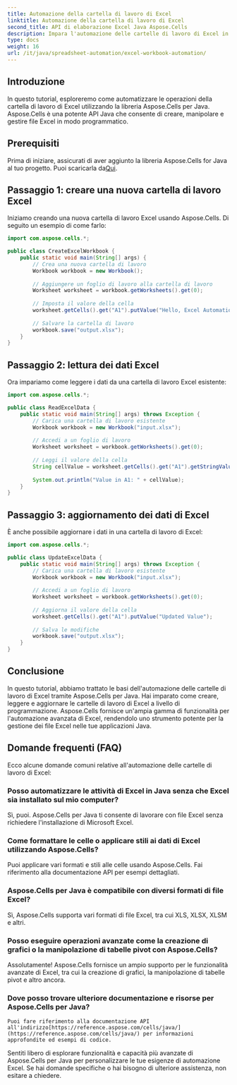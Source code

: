 ```yaml
---
title: Automazione della cartella di lavoro di Excel
linktitle: Automazione della cartella di lavoro di Excel
second_title: API di elaborazione Excel Java Aspose.Cells
description: Impara l'automazione delle cartelle di lavoro di Excel in Java con Aspose.Cells. Crea, leggi e aggiorna i file Excel in modo programmatico. Inizia subito!
type: docs
weight: 16
url: /it/java/spreadsheet-automation/excel-workbook-automation/
---
```


## Introduzione
In questo tutorial, esploreremo come automatizzare le operazioni della cartella di lavoro di Excel utilizzando la libreria Aspose.Cells per Java. Aspose.Cells è una potente API Java che consente di creare, manipolare e gestire file Excel in modo programmatico.

## Prerequisiti
 Prima di iniziare, assicurati di aver aggiunto la libreria Aspose.Cells for Java al tuo progetto. Puoi scaricarla da[Qui](https://releases.aspose.com/cells/java/).

## Passaggio 1: creare una nuova cartella di lavoro Excel
Iniziamo creando una nuova cartella di lavoro Excel usando Aspose.Cells. Di seguito un esempio di come farlo:

```java
import com.aspose.cells.*;

public class CreateExcelWorkbook {
    public static void main(String[] args) {
        // Crea una nuova cartella di lavoro
        Workbook workbook = new Workbook();
        
        // Aggiungere un foglio di lavoro alla cartella di lavoro
        Worksheet worksheet = workbook.getWorksheets().get(0);
        
        // Imposta il valore della cella
        worksheet.getCells().get("A1").putValue("Hello, Excel Automation!");
        
        // Salvare la cartella di lavoro
        workbook.save("output.xlsx");
    }
}
```

## Passaggio 2: lettura dei dati Excel
Ora impariamo come leggere i dati da una cartella di lavoro Excel esistente:

```java
import com.aspose.cells.*;

public class ReadExcelData {
    public static void main(String[] args) throws Exception {
        // Carica una cartella di lavoro esistente
        Workbook workbook = new Workbook("input.xlsx");
        
        // Accedi a un foglio di lavoro
        Worksheet worksheet = workbook.getWorksheets().get(0);
        
        // Leggi il valore della cella
        String cellValue = worksheet.getCells().get("A1").getStringValue();
        
        System.out.println("Value in A1: " + cellValue);
    }
}
```

## Passaggio 3: aggiornamento dei dati di Excel
È anche possibile aggiornare i dati in una cartella di lavoro di Excel:

```java
import com.aspose.cells.*;

public class UpdateExcelData {
    public static void main(String[] args) throws Exception {
        // Carica una cartella di lavoro esistente
        Workbook workbook = new Workbook("input.xlsx");
        
        // Accedi a un foglio di lavoro
        Worksheet worksheet = workbook.getWorksheets().get(0);
        
        // Aggiorna il valore della cella
        worksheet.getCells().get("A1").putValue("Updated Value");
        
        // Salva le modifiche
        workbook.save("output.xlsx");
    }
}
```

## Conclusione
In questo tutorial, abbiamo trattato le basi dell'automazione delle cartelle di lavoro di Excel tramite Aspose.Cells per Java. Hai imparato come creare, leggere e aggiornare le cartelle di lavoro di Excel a livello di programmazione. Aspose.Cells fornisce un'ampia gamma di funzionalità per l'automazione avanzata di Excel, rendendolo uno strumento potente per la gestione dei file Excel nelle tue applicazioni Java.

## Domande frequenti (FAQ)
Ecco alcune domande comuni relative all'automazione delle cartelle di lavoro di Excel:

### Posso automatizzare le attività di Excel in Java senza che Excel sia installato sul mio computer?
   Sì, puoi. Aspose.Cells per Java ti consente di lavorare con file Excel senza richiedere l'installazione di Microsoft Excel.

### Come formattare le celle o applicare stili ai dati di Excel utilizzando Aspose.Cells?
   Puoi applicare vari formati e stili alle celle usando Aspose.Cells. Fai riferimento alla documentazione API per esempi dettagliati.

### Aspose.Cells per Java è compatibile con diversi formati di file Excel?
   Sì, Aspose.Cells supporta vari formati di file Excel, tra cui XLS, XLSX, XLSM e altri.

### Posso eseguire operazioni avanzate come la creazione di grafici o la manipolazione di tabelle pivot con Aspose.Cells?
   Assolutamente! Aspose.Cells fornisce un ampio supporto per le funzionalità avanzate di Excel, tra cui la creazione di grafici, la manipolazione di tabelle pivot e altro ancora.

### Dove posso trovare ulteriore documentazione e risorse per Aspose.Cells per Java?
    Puoi fare riferimento alla documentazione API all'indirizzo[https://reference.aspose.com/cells/java/](https://reference.aspose.com/cells/java/) per informazioni approfondite ed esempi di codice.

Sentiti libero di esplorare funzionalità e capacità più avanzate di Aspose.Cells per Java per personalizzare le tue esigenze di automazione Excel. Se hai domande specifiche o hai bisogno di ulteriore assistenza, non esitare a chiedere.